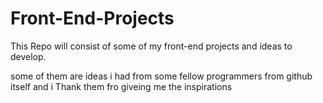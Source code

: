 # Front-End-Projects
This Repo will consist of some of my front-end projects and ideas to develop.

some of them are ideas i had from some fellow programmers from github itself and i Thank them fro giveing me the inspirations
